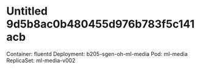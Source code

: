 # Untitled 9d5b8ac0b480455d976b783f5c141acb

Container: fluentd Deployment: b205-sgen-oh-ml-media Pod: ml-media ReplicaSet: ml-media-v002

